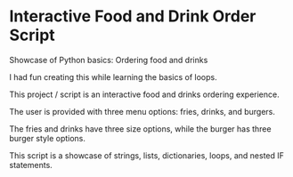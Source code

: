 # Interactive Food and Drink Order Script
Showcase of Python basics: Ordering food and drinks


I had fun creating this while learning the basics of loops.

This project / script is an interactive food and drinks ordering experience. 

The user is provided with three menu options: fries, drinks, and  burgers.

The fries and drinks have three size options, while the burger has three burger style options.

This script is a showcase of strings, lists, dictionaries, loops, and nested IF statements.
